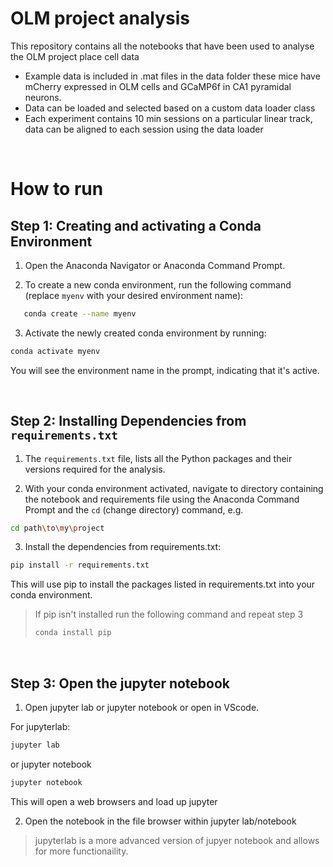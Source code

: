 # OLM project analysis

This repository contains all the notebooks that have been used to analyse the OLM project place cell data 

- Example data is included in .mat files in the data folder these mice have mCherry expressed in OLM cells and GCaMP6f in CA1 pyramidal neurons.
- Data can be loaded and selected based on a custom data loader class 
- Each experiment contains 10 min sessions on a particular linear track, data can be aligned to each session using the data loader


&nbsp;

# How to run

## Step 1: Creating and activating a Conda Environment

1. Open the Anaconda Navigator or Anaconda Command Prompt.

2. To create a new conda environment, run the following command (replace `myenv` with your desired environment name):

```bash
   conda create --name myenv
```

3. Activate the newly created conda environment by running:

```bash
conda activate myenv
```

You will see the environment name in the prompt, indicating that it's active.

&nbsp;

## Step 2: Installing Dependencies from `requirements.txt`

1. The `requirements.txt` file, lists all the Python packages and their versions required for the analysis.

2. With your conda environment activated, navigate to directory containing the notebook and requirements file using the Anaconda Command Prompt and the `cd` (change directory) command, e.g. 

```bash
cd path\to\my\project
```

3. Install the dependencies from requirements.txt:

```bash
pip install -r requirements.txt
```

This will use pip to install the packages listed in requirements.txt into your conda environment.

> If pip isn't installed run the following command and repeat step 3 
> 
> ```bash
> conda install pip
> ```

&nbsp;

## Step 3: Open the jupyter notebook

1. Open jupyter lab or jupyter notebook or open in VScode.

For jupyterlab: 

```bash
jupyter lab 
```

or jupyter notebook

```bash
jupyter notebook 
```

This will open a web browsers and load up jupyter 

2. Open the notebook in the file browser within jupyter lab/notebook 

> jupyterlab is a more advanced version of jupyer notebook and allows for more functionaility.
